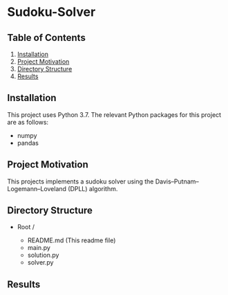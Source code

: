 # Sudoku-Solver

## Table of Contents

1. [Installation](#installation)
2. [Project Motivation](#motivation)
3. [Directory Structure](#directoryStructure)
4. [Results](#results)

## Installation <a name="installation"></a>

This project uses Python 3.7. The relevant Python packages for this project are as follows:

- numpy
- pandas

## Project Motivation <a name="motivation"></a>

This projects implements a sudoku solver using the Davis–Putnam–Logemann–Loveland (DPLL) algorithm.

## Directory Structure <a name="directoryStructure"></a>

- Root /

    - README.md  (This readme file)
    - main.py
    - solution.py
    - solver.py
    

## Results <a name="results"></a>
